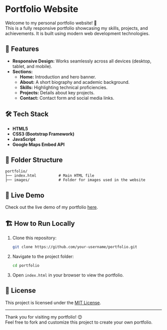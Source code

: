 # Portfolio Website

Welcome to my personal portfolio website! 🚀  
This is a fully responsive portfolio showcasing my skills, projects, and achievements. It is built using modern web development technologies.

## 🌟 Features
- **Responsive Design:** Works seamlessly across all devices (desktop, tablet, and mobile).
- **Sections:**  
  - **Home:** Introduction and hero banner.  
  - **About:** A short biography and academic background.  
  - **Skills:** Highlighting technical proficiencies.  
  - **Projects:** Details about key projects.  
  - **Contact:** Contact form and social media links.  

## 🛠️ Tech Stack
- **HTML5**
- **CSS3 (Bootstrap Framework)**
- **JavaScript**
- **Google Maps Embed API**

## 📂 Folder Structure
```plaintext
portfolio/
├── index.html          # Main HTML file
├── images/             # Folder for images used in the website
```

## 🚀 Live Demo
Check out the live demo of my portfolio [here](#).

## 🏗️ How to Run Locally
1. Clone this repository:
   ```bash
   git clone https://github.com/your-username/portfolio.git
   ```
2. Navigate to the project folder:
   ```bash
   cd portfolio
   ```
3. Open `index.html` in your browser to view the portfolio.

## 📝 License
This project is licensed under the [MIT License](LICENSE).

---

Thank you for visiting my portfolio! 😊  
Feel free to fork and customize this project to create your own portfolio.

